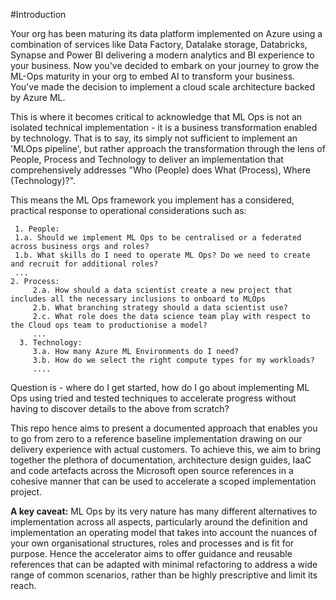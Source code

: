 #Introduction

Your org has been maturing its data platform implemented on Azure using a combination of services like Data Factory, Datalake storage, Databricks, Synapse and Power BI delivering a modern analytics and BI experience to your business. Now you've decided to embark on your journey to grow the ML-Ops maturity in your org to embed AI to transform your business. You've made the decision to  implement a cloud scale architecture backed by Azure ML. 

This is where it becomes critical to acknowledge that ML Ops is not an isolated technical implementation - it is a business transformation enabled by technology. That is to say, its simply not sufficient to implement an 'MLOps pipeline', but rather approach the transformation through the lens of People, Process and Technology to deliver an implementation that comprehensively addresses "Who (People) does What (Process), Where (Technology)?". 

This means the ML Ops framework you implement has a considered, practical response to operational considerations such as:

	 1. People:
     1.a. Should we implement ML Ops to be centralised or a federated across business orgs and roles? 
     1.b. What skills do I need to operate ML Ops? Do we need to create and recruit for additional roles?  
     ...
    2. Process:
         2.a. How should a data scientist create a new project that includes all the necessary inclusions to onboard to MLOps
         2.b. What branching strategy should a data scientist use?
         2.c. What role does the data science team play with respect to the Cloud ops team to productionise a model? 
         ...
      3. Technology:
         3.a. How many Azure ML Environments do I need?
         3.b. How do we select the right compute types for my workloads?
         ....
         
Question is - where do I get started, how do I go about implementing ML Ops using tried and tested techniques to accelerate progress without having to discover details to the above from scratch?     

This repo hence aims to present a documented approach that enables you to go from zero to a reference baseline implementation drawing on our delivery experience with actual customers. To achieve this, we aim to bring together the plethora of documentation, architecture design guides, IaaC and code artefacts across the Microsoft open source references in a cohesive manner that can be used to accelerate a scoped implementation project.     

**A key caveat:** ML Ops by its very nature has many different alternatives to implementation across all aspects, particularly around the definition and implementation an operating model that takes into account the nuances of your own organisational structures, roles and processes and is fit for purpose. Hence the accelerator aims to offer guidance and reusable references that can be adapted with minimal refactoring to address a wide range of common scenarios, rather than be highly prescriptive and limit its reach.    

